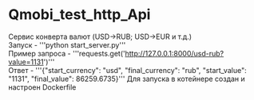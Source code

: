 # Qmobi_test_http_Api
Сервис конверта валют (USD->RUB; USD->EUR и т.д.) <br/>
Запуск - '''python start_server.py''' <br/>
Пример запроса - '''requests.get('http://127.0.0.1:8000/usd-rub?value=1131')''' <br/>
Ответ - '''{"start_currency": "usd", "final_currency": "rub", "start_value": "1131", "final_value": 86259.6735}'''
Для запуска в котейнере создан и настроен Dockerfile
